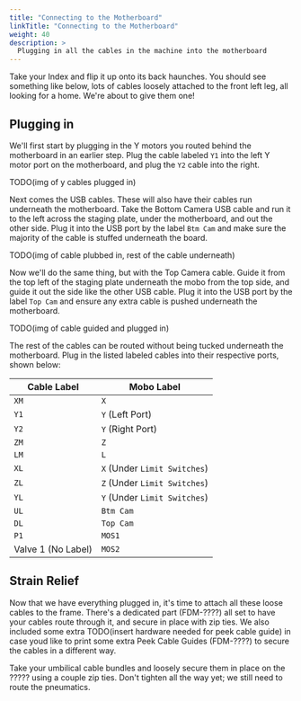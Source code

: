 ```yaml
---
title: "Connecting to the Motherboard"
linkTitle: "Connecting to the Motherboard"
weight: 40
description: >
  Plugging in all the cables in the machine into the motherboard 
---
```


Take your Index and flip it up onto its back haunches. You should see something like below, lots of cables loosely attached to the front left leg, all looking for a home. We're about to give them one!

## Plugging in
We'll first start by plugging in the Y motors you routed behind the motherboard in an earlier step. Plug the cable labeled `Y1` into the left Y motor port on the motherboard, and plug the `Y2` cable into the right.

TODO(img of y cables plugged in)

Next comes the USB cables. These will also have their cables run underneath the motherboard. Take the Bottom Camera USB cable and run it to the left across the staging plate, under the motherboard, and out the other side. Plug it into the USB port by the label `Btm Cam` and make sure the majority of the cable is stuffed underneath the board.

TODO(img of cable plubbed in, rest of the cable underneath)

Now we'll do the same thing, but with the Top Camera cable. Guide it from the top left of the staging plate underneath the mobo from the top side, and guide it out the side like the other USB cable. Plug it into the USB port by the label `Top Cam` and ensure any extra cable is pushed underneath the motherboard.

TODO(img of cable guided and plugged in)

The rest of the cables can be routed without being tucked underneath the motherboard. Plug in the listed labeled cables into their respective ports, shown below:

| Cable Label        | Mobo Label                    |
| ------------------ | ----------------------------- |
| `XM`               | `X`                           |
| `Y1`               | `Y` (Left Port)               |
| `Y2`               | `Y` (Right Port)              | 
| `ZM`               | `Z`                           |
| `LM`               | `L`                           |
| `XL`               | `X`  (Under `Limit Switches`) |
| `ZL`               | `Z`  (Under `Limit Switches`) |
| `YL`               | `Y`  (Under `Limit Switches`) |
| `UL`               | `Btm Cam`                     |
| `DL`               | `Top Cam`                     |
| `P1`               | `MOS1`                        |
| Valve 1 (No Label) | `MOS2`                        |

## Strain Relief

Now that we have everything plugged in, it's time to attach all these loose cables to the frame. There's a dedicated part (FDM-????) all set to have your cables route through it, and secure in place with zip ties. We also included some extra TODO(insert hardware needed for peek cable guide) in case youd like to print some extra Peek Cable Guides (FDM-????) to secure the cables in a different way.

Take your umbilical cable bundles and loosely secure them in place on the ????? using a couple zip ties. Don't tighten all the way yet; we still need to route the pneumatics.